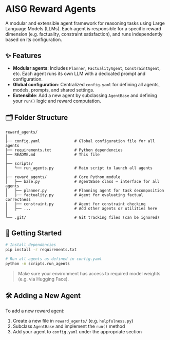 # AISG Reward Agents

A modular and extensible agent framework for reasoning tasks using Large Language Models (LLMs). Each agent is responsible for a specific reward dimension (e.g. factuality, constraint satisfaction), and runs independently based on its configuration.

## ✨ Features

- **Modular agents**: Includes `Planner`, `FactualityAgent`, `ConstraintAgent`, etc. Each agent runs its own LLM with a dedicated prompt and configuration.
- **Global configuration**: Centralized `config.yaml` for defining all agents, models, prompts, and shared settings.
- **Extensible**: Add a new agent by subclassing `AgentBase` and defining your `run()` logic and reward computation.

## 🗂️ Folder Structure

```
reward_agents/
│
├── config.yaml               # Global configuration file for all agents
├── requirements.txt          # Python dependencies
├── README.md                 # This file
│
├── scripts/
│   └── run_agents.py         # Main script to launch all agents
│
├── reward_agents/            # Core Python module
│   ├── base.py               # AgentBase class – interface for all agents
│   ├── planner.py            # Planning agent for task decomposition
│   ├── factuality.py         # Agent for evaluating factual correctness
│   ├── constraint.py         # Agent for constraint checking
│   ├── ...                   # Add other agents or utilities here
│
└── .git/                     # Git tracking files (can be ignored)
```

## 🚀 Getting Started

```bash
# Install dependencies
pip install -r requirements.txt

# Run all agents as defined in config.yaml
python -m scripts.run_agents
```

> Make sure your environment has access to required model weights (e.g. via Hugging Face).

## 🛠️ Adding a New Agent

To add a new reward agent:

1. Create a new file in `reward_agents/` (e.g. `helpfulness.py`)
2. Subclass `AgentBase` and implement the `run()` method
3. Add your agent to `config.yaml` under the appropriate section
